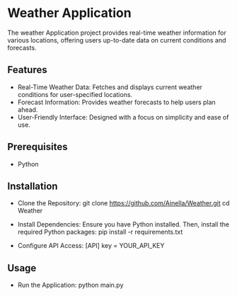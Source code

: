 # Weather Application
The weather Application project provides real-time weather information for various locations, offering users up-to-date data on current conditions and forecasts.

## Features
- Real-Time Weather Data: Fetches and displays current weather conditions for user-specified locations.
- Forecast Information: Provides weather forecasts to help users plan ahead.
- User-Friendly Interface: Designed with a focus on simplicity and ease of use.

## Prerequisites
- Python

## Installation
- Clone the Repository:
git clone https://github.com/Ainella/Weather.git
cd Weather

- Install Dependencies: Ensure you have Python installed. Then, install the required Python packages:
pip install -r requirements.txt

- Configure API Access:
[API]
key = YOUR_API_KEY

## Usage
- Run the Application:
python main.py
